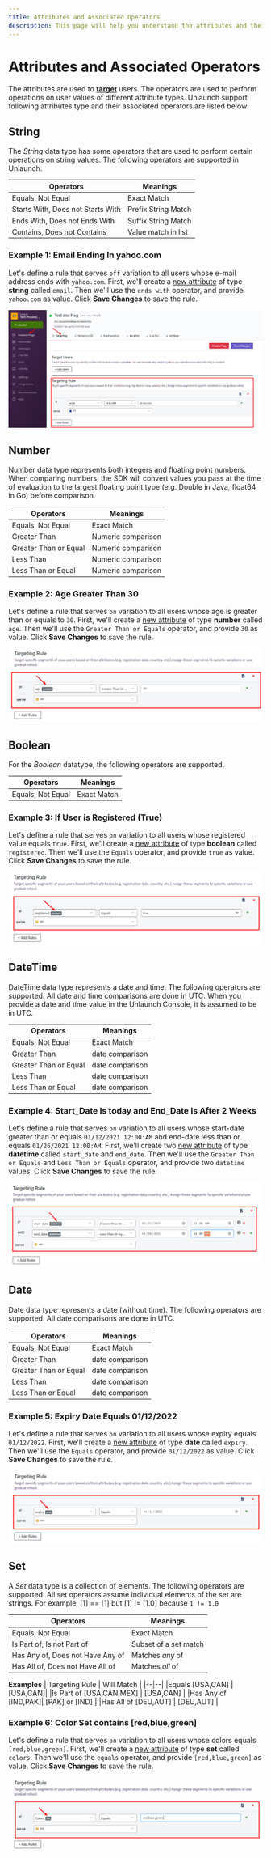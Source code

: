 ```yaml
---
title: Attributes and Associated Operators
description: This page will help you understand the attributes and their associated operators
---
```


# Attributes and Associated Operators

The attributes are used to [**target**](../features/targetingrules) users. The operators are used to perform operations on user values of different attribute types. Unlaunch support following attributes type and their associated operators are listed below:

## String
The *String* data type has some operators that are used to perform certain operations on string values. The following operators are supported in Unlaunch.

| Operators | Meanings |
|--|--|
|Equals, Not Equal | Exact Match|
|Starts With, Does not Starts With | Prefix String Match|
|Ends With, Does not Ends With | Suffix String Match|
|Contains, Does not Contains | Value match in list|	

### Example 1: Email Ending In yahoo.com

Let's define a rule that serves `off` variation to all users whose e-mail address ends with `yahoo.com`. First, we'll create a [new attribute](index) of type **string** called `email`. Then we'll use the `ends with` operator, and provide `yahoo.com` as value. Click **Save Changes** to save the rule.

<div class="justify-content-center">
    <img src="/assets/img/target-rule-1.png" alt="Target Rule"/>
</div> 

## Number
Number data type represents both integers and floating point numbers. When comparing numbers, the SDK will convert values you pass at the time of evaluation to the largest floating point type (e.g. Double in Java, float64 in Go) before comparison.

| Operators | Meanings |
|--|--|
|Equals, Not Equal | Exact Match|
|Greater Than | Numeric comparison |
|Greater Than or Equal | Numeric comparison |
|Less Than | Numeric comparison |
|Less Than or Equal | Numeric comparison |

### Example 2: Age Greater Than 30

Let's define a rule that serves `on` variation to all users whose age is greater than or equals to `30`. First, we'll create a [new attribute](index) of type **number** called `age`. Then we'll use the `Greater Than or Equals` operator, and provide `30` as value. Click **Save Changes** to save the rule.

<div class="justify-content-center">
    <img src="/assets/img/attribute-number.png" alt="Target Rule Number Attribute"/>
</div> 


## Boolean 
For the *Boolean* datatype, the following operators are supported. 

| Operators | Meanings |
|--|--|
|Equals, Not Equal | Exact Match|

### Example 3: If User is Registered (True)

Let's define a rule that serves `on` variation to all users whose registered value equals `true`. First, we'll create a [new attribute](index) of type **boolean** called `registered`. Then we'll use the `Equals` operator, and provide `true` as value. Click **Save Changes** to save the rule.

<div class="justify-content-center">
    <img src="/assets/img/attribute-boolean.png" alt="Target Rule Boolean Attribute"/>
</div> 


## DateTime 
DateTime data type represents a date and time. The following operators are supported. All date and time comparisons are done in UTC. When you provide a date and time value in the Unlaunch Console, it is assumed to be in UTC.

| Operators | Meanings |
|--|--|
|Equals, Not Equal | Exact Match|
|Greater Than | date comparison |
|Greater Than or Equal | date comparison |
|Less Than | date comparison |
|Less Than or Equal | date comparison |

### Example 4: Start_Date Is today and End_Date Is After 2 Weeks 

Let's define a rule that serves `on` variation to all users whose start-date greater than or equals `01/12/2021 12:00:AM` and end-date less than or equals `01/26/2021 12:00:AM`. First, we'll create two [new attribute](index) of type **datetime** called `start_date` and `end_date`. Then we'll use the `Greater Than or Equals` and `Less Than or Equals` operator, and provide two `datetime` values. Click **Save Changes** to save the rule.

<div class="justify-content-center">
    <img src="/assets/img/attribute-datetime.png" alt="Target Rule DateTime Attribute"/>
</div> 


## Date
Date data type represents a date (without time). The following operators are supported. All date comparisons are done in UTC.

| Operators | Meanings |
|--|--|
|Equals, Not Equal | Exact Match|
|Greater Than | date comparison |
|Greater Than or Equal | date comparison |
|Less Than | date comparison |
|Less Than or Equal | date comparison |

### Example 5: Expiry Date Equals 01/12/2022

Let's define a rule that serves `on` variation to all users whose expiry equals `01/12/2022`. First, we'll create a [new attribute](index) of type **date** called `expiry`. Then we'll use the `Equals` operator, and provide `01/12/2022` as value. Click **Save Changes** to save the rule.

<div class="justify-content-center">
    <img src="/assets/img/attribute-date.png" alt="Target Rule Date Attribute"/>
</div> 


## Set
A *Set* data type is a collection of elements. The following operators are supported. All set operators assume individual elements of the set are strings. For example, [1] == [1] but [1] != [1.0] because `1 != 1.0`

| Operators | Meanings |
|--|--|
|Equals, Not Equal | Exact Match|
|Is Part of, Is not Part of | Subset of a set match|
|Has Any of, Does not Have Any of | Matches *any* of |
|Has All of, Does not Have All of | Matches *all* of |

**Examples**
| Targeting Rule | Will Match |
|--|--|
|Equals [USA,CAN] | [USA,CAN]|
|Is Part of [USA,CAN,MEX]  | [USA,CAN] |
|Has Any of [IND,PAK]| [PAK] or [IND] |
|Has All of [DEU,AUT] | [DEU,AUT] |

### Example 6: Color Set contains [red,blue,green]

Let's define a rule that serves `on` variation to all users whose colors equals `[red,blue,green]`. First, we'll create a [new attribute](index) of type **set** called `colors`. Then we'll use the `equals` operator, and provide `[red,blue,green]` as value. Click **Save Changes** to save the rule.

<div class="justify-content-center">
    <img src="/assets/img/attribute-set.png" alt="Target Rule Set Attribute"/>
</div> 

